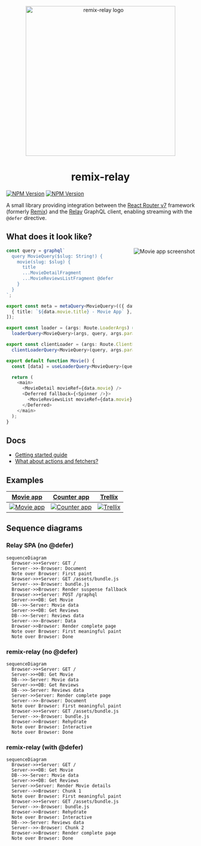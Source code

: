 <p align="center">
  <picture>
    <source media="(prefers-color-scheme: dark)" srcset="https://github.com/user-attachments/assets/adf6eedb-2c9e-4680-b058-dab4e6d1ea55">
    <source media="(prefers-color-scheme: light)" srcset="https://github.com/dantrain/remix-relay/assets/1765203/c2ab83b9-7e23-445d-b6cb-de4b3aff5d2e">
    <img alt="remix-relay logo" width="400" src="https://github.com/dantrain/remix-relay/assets/1765203/c2ab83b9-7e23-445d-b6cb-de4b3aff5d2e">
  </picture>
</p>

<h1 align="center">remix-relay</h1>

<a href="https://www.npmjs.com/package/@remix-relay/react"><img alt="NPM Version" src="https://img.shields.io/npm/v/%40remix-relay%2Freact?label=%40remix-relay%2Freact"></a>
<a href="https://www.npmjs.com/package/@remix-relay/server"><img alt="NPM Version" src="https://img.shields.io/npm/v/%40remix-relay%2Fserver?label=%40remix-relay%2Fserver"></a>

A small library providing integration between the [React Router v7](https://reactrouter.com/) framework (formerly [Remix](https://remix.run/)) and the [Relay](https://relay.dev/) GraphQL client, enabling streaming with the `@defer` directive.

## What does it look like?

<a href="https://dans-movie-app.pages.dev/movie/black_panther_2018"><picture><source media="(min-width: 1281px)" srcset="https://github.com/user-attachments/assets/bd348bbb-5a59-4480-b964-2a32c0d08cc4"><source media="(max-width: 1280px)" srcset="https://github.com/user-attachments/assets/e0b86873-d276-4fa6-a0ab-6e8439e20ef1"><img alt="Movie app screenshot" align="right" src="https://github.com/user-attachments/assets/e0b86873-d276-4fa6-a0ab-6e8439e20ef1"></picture></a>

```typescript
const query = graphql`
  query MovieQuery($slug: String!) {
    movie(slug: $slug) {
      title
      ...MovieDetailFragment
      ...MovieReviewsListFragment @defer
    }
  }
`;

export const meta = metaQuery<MovieQuery>(({ data }) => [
  { title: `${data.movie.title} - Movie App` },
]);

export const loader = (args: Route.LoaderArgs) =>
  loaderQuery<MovieQuery>(args, query, args.params);

export const clientLoader = (args: Route.ClientLoaderArgs) =>
  clientLoaderQuery<MovieQuery>(query, args.params);

export default function Movie() {
  const [data] = useLoaderQuery<MovieQuery>(query);

  return (
    <main>
      <MovieDetail movieRef={data.movie} />
      <Deferred fallback={<Spinner />}>
        <MovieReviewsList movieRef={data.movie} />
      </Deferred>
    </main>
  );
}
```

## Docs

- [Getting started guide](docs/getting-started.md)
- [What about actions and fetchers?](docs/what-about-actions-and-fetchers.md)

## Examples

|                                                  [Movie app](https://dans-movie-app.pages.dev/)                                                  |                                                  [Counter app](https://dans-counter-app.fly.dev/)                                                  |                                                  [Trellix](https://trellix-relay.fly.dev/)                                                  |
| :----------------------------------------------------------------------------------------------------------------------------------------------: | :------------------------------------------------------------------------------------------------------------------------------------------------: | :-----------------------------------------------------------------------------------------------------------------------------------------: |
| [<img alt="Movie app" src="https://github.com/user-attachments/assets/b4a9d786-9795-4b9a-88e0-2cd2b308e06e">](https://dans-movie-app.pages.dev/) | [<img alt="Counter app" src="https://github.com/user-attachments/assets/d283529f-c938-4fd5-b49e-9823982d12c6">](https://dans-counter-app.fly.dev/) | [<img alt="Trellix" src="https://github.com/user-attachments/assets/fb56b4ec-bc69-424f-9f97-981a67af3a04">](https://trellix-relay.fly.dev/) |

## Sequence diagrams

### Relay SPA (no @defer)

```mermaid
sequenceDiagram
  Browser->>+Server: GET /
  Server-->>-Browser: Document
  Note over Browser: First paint
  Browser->>+Server: GET /assets/bundle.js
  Server-->>-Browser: bundle.js
  Browser->>Browser: Render suspense fallback
  Browser->>+Server: POST /graphql
  Server->>+DB: Get Movie
  DB-->>-Server: Movie data
  Server->>+DB: Get Reviews
  DB-->>-Server: Reviews data
  Server-->>-Browser: Data
  Browser->>Browser: Render complete page
  Note over Browser: First meaningful paint
  Note over Browser: Done
```

### remix-relay (no @defer)

```mermaid
sequenceDiagram
  Browser->>+Server: GET /
  Server->>+DB: Get Movie
  DB-->>-Server: Movie data
  Server->>+DB: Get Reviews
  DB-->>-Server: Reviews data
  Server->>Server: Render complete page
  Server-->>-Browser: Document
  Note over Browser: First meaningful paint
  Browser->>+Server: GET /assets/bundle.js
  Server-->>-Browser: bundle.js
  Browser->>Browser: Rehydrate
  Note over Browser: Interactive
  Note over Browser: Done
```

### remix-relay (with @defer)

```mermaid
sequenceDiagram
  Browser->>+Server: GET /
  Server->>+DB: Get Movie
  DB-->>-Server: Movie data
  Server->>+DB: Get Reviews
  Server->>Server: Render Movie details
  Server-->>Browser: Chunk 1
  Note over Browser: First meaningful paint
  Browser->>+Server: GET /assets/bundle.js
  Server-->>-Browser: bundle.js
  Browser->>Browser: Rehydrate
  Note over Browser: Interactive
  DB-->>-Server: Reviews data
  Server-->>-Browser: Chunk 2
  Browser->>Browser: Render complete page
  Note over Browser: Done
```
